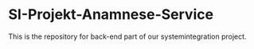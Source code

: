 # SI-Projekt-Anamnese-Service

This is the repository for back-end part of our systemintegration project.
